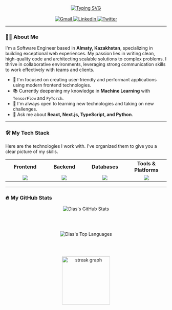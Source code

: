 <div align="center">
  
<a href="https://github.com/diassique">
<img src="https://readme-typing-svg.demolab.com?font=Fira+Code&size=28&pause=2000&color=4A71D9&center=true&vCenter=true&width=500&lines=Hi+there+%F0%9F%91%8B!+I'm+Dias;I+build+nice+things!+</>" alt="Typing SVG" />
</a>
  
</div>

<br>

<div align="center">
  
  <a href="mailto:diassique@gmail.com">
    <img src="https://img.shields.io/badge/Gmail-D14836?style=for-the-badge&logo=gmail&logoColor=white" alt="Gmail"/>
  </a>
  <a href="https://www.linkedin.com/in/dias-mukash-5116631b6/">
    <img src="https://img.shields.io/badge/LinkedIn-0A66C2?style=for-the-badge&logo=linkedin&logoColor=white" alt="LinkedIn"/>
  </a>
  <a href="https://twitter.com/diasmks">
    <img src="https://img.shields.io/badge/Twitter-1DA1F2?style=for-the-badge&logo=twitter&logoColor=white" alt="Twitter"/>
  </a>
  
</div>

---

### 👨‍💻 About Me

I'm a Software Engineer based in **Almaty, Kazakhstan**, specializing in building exceptional web experiences. My passion lies in writing clean, high-quality code and architecting scalable solutions to complex problems. I thrive in collaborative environments, leveraging strong communication skills to work effectively with teams and clients.

-   🚀 I'm focused on creating user-friendly and performant applications using modern frontend technologies.
-   📚 Currently deepening my knowledge in **Machine Learning** with `TensorFlow` and `PyTorch`.
-   🌱 I'm always open to learning new technologies and taking on new challenges.
-   💬 Ask me about **React, Next.js, TypeScript, and Python**.

---

### 🛠️ My Tech Stack

Here are the technologies I work with. I've organized them to give you a clear picture of my skills.

<table>
  <tr>
    <td align="center" width="180">
      <strong>Frontend</strong>
    </td>
    <td align="center" width="180">
      <strong>Backend</strong>
    </td>
    <td align="center" width="180">
      <strong>Databases</strong>
    </td>
    <td align="center" width="180">
      <strong>Tools & Platforms</strong>
    </td>
  </tr>
  <tr>
    <td align="center">
      <a href="https://skillicons.dev">
        <img src="https://skillicons.dev/icons?i=javascript,typescript,react,vue,nextjs,html,css,sass,tailwindcss,bootstrap" />
      </a>
    </td>
    <td align="center">
      <a href="https://skillicons.dev">
        <img src="https://skillicons.dev/icons?i=nodejs,express,python,django,flask,go,java" />
      </a>
    </td>
    <td align="center">
      <a href="https://skillicons.dev">
        <img src="https://skillicons.dev/icons?i=mongodb,postgresql,mysql,sqlite" />
      </a>
    </td>
    <td align="center">
      <a href="https://skillicons.dev">
        <img src="https://skillicons.dev/icons?i=git,github,gitlab,docker,kubernetes,webpack,postman,figma,vscode" />
      </a>
    </td>
  </tr>
</table>

---

### 🔥 My GitHub Stats

<div align="center">
  
  <img src="https://github-readme-stats.vercel.app/api?username=diassique&show_icons=true&theme=tokyonight&hide_border=true&include_all_commits=true&count_private=true" alt="Dias's GitHub Stats" />
  
  <br><br>
  
  <img src="https://github-readme-stats.vercel.app/api/top-langs/?username=diassique&layout=compact&theme=tokyonight&hide_border=true&langs_count=8" alt="Dias's Top Languages" />
  
  <br><br>
  
  <img src="https://streak-stats.demolab.com?user=diassique&theme=tokyonight&hide_border=true&border_radius=5" height="150" alt="streak graph" />

</div>
